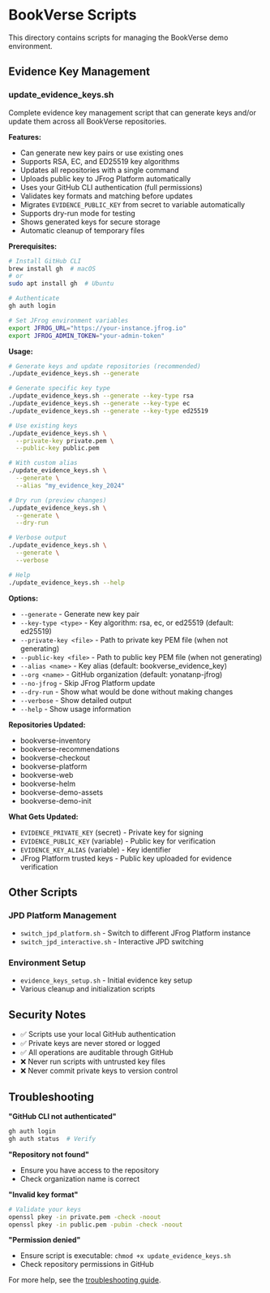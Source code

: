 # BookVerse Scripts

This directory contains scripts for managing the BookVerse demo environment.

## Evidence Key Management

### update_evidence_keys.sh

Complete evidence key management script that can generate keys and/or update them across all BookVerse repositories.

**Features:**
- Can generate new key pairs or use existing ones
- Supports RSA, EC, and ED25519 key algorithms  
- Updates all repositories with a single command
- Uploads public key to JFrog Platform automatically
- Uses your GitHub CLI authentication (full permissions)
- Validates key formats and matching before updates
- Migrates `EVIDENCE_PUBLIC_KEY` from secret to variable automatically
- Supports dry-run mode for testing
- Shows generated keys for secure storage
- Automatic cleanup of temporary files

**Prerequisites:**
```bash
# Install GitHub CLI
brew install gh  # macOS
# or
sudo apt install gh  # Ubuntu

# Authenticate
gh auth login

# Set JFrog environment variables
export JFROG_URL="https://your-instance.jfrog.io"
export JFROG_ADMIN_TOKEN="your-admin-token"
```

**Usage:**
```bash
# Generate keys and update repositories (recommended)
./update_evidence_keys.sh --generate

# Generate specific key type
./update_evidence_keys.sh --generate --key-type rsa
./update_evidence_keys.sh --generate --key-type ec
./update_evidence_keys.sh --generate --key-type ed25519

# Use existing keys
./update_evidence_keys.sh \
  --private-key private.pem \
  --public-key public.pem

# With custom alias
./update_evidence_keys.sh \
  --generate \
  --alias "my_evidence_key_2024"

# Dry run (preview changes)
./update_evidence_keys.sh \
  --generate \
  --dry-run

# Verbose output
./update_evidence_keys.sh \
  --generate \
  --verbose

# Help
./update_evidence_keys.sh --help
```

**Options:**
- `--generate` - Generate new key pair
- `--key-type <type>` - Key algorithm: rsa, ec, or ed25519 (default: ed25519)
- `--private-key <file>` - Path to private key PEM file (when not generating)
- `--public-key <file>` - Path to public key PEM file (when not generating)
- `--alias <name>` - Key alias (default: bookverse_evidence_key)
- `--org <name>` - GitHub organization (default: yonatanp-jfrog)
- `--no-jfrog` - Skip JFrog Platform update
- `--dry-run` - Show what would be done without making changes
- `--verbose` - Show detailed output
- `--help` - Show usage information

**Repositories Updated:**
- bookverse-inventory
- bookverse-recommendations
- bookverse-checkout
- bookverse-platform
- bookverse-web
- bookverse-helm
- bookverse-demo-assets
- bookverse-demo-init

**What Gets Updated:**
- `EVIDENCE_PRIVATE_KEY` (secret) - Private key for signing
- `EVIDENCE_PUBLIC_KEY` (variable) - Public key for verification
- `EVIDENCE_KEY_ALIAS` (variable) - Key identifier
- JFrog Platform trusted keys - Public key uploaded for evidence verification

## Other Scripts

### JPD Platform Management

- `switch_jpd_platform.sh` - Switch to different JFrog Platform instance
- `switch_jpd_interactive.sh` - Interactive JPD switching

### Environment Setup  

- `evidence_keys_setup.sh` - Initial evidence key setup
- Various cleanup and initialization scripts

## Security Notes

- ✅ Scripts use your local GitHub authentication
- ✅ Private keys are never stored or logged
- ✅ All operations are auditable through GitHub
- ❌ Never run scripts with untrusted key files
- ❌ Never commit private keys to version control

## Troubleshooting

**"GitHub CLI not authenticated"**
```bash
gh auth login
gh auth status  # Verify
```

**"Repository not found"**
- Ensure you have access to the repository
- Check organization name is correct

**"Invalid key format"**
```bash
# Validate your keys
openssl pkey -in private.pem -check -noout
openssl pkey -in public.pem -pubin -check -noout
```

**"Permission denied"**
- Ensure script is executable: `chmod +x update_evidence_keys.sh`
- Check repository permissions in GitHub

For more help, see the [troubleshooting guide](../docs/EVIDENCE_KEY_DEPLOYMENT.md#troubleshooting).
